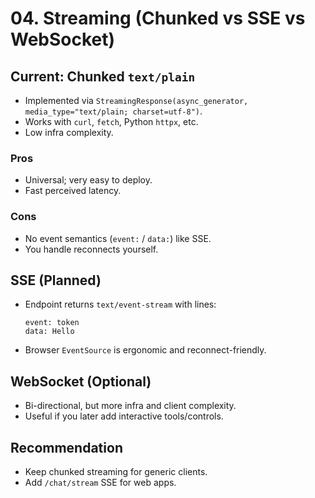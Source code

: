 # 04. Streaming (Chunked vs SSE vs WebSocket)

## Current: Chunked `text/plain`
- Implemented via `StreamingResponse(async_generator, media_type="text/plain; charset=utf-8")`.
- Works with `curl`, `fetch`, Python `httpx`, etc.
- Low infra complexity.

### Pros
- Universal; very easy to deploy.
- Fast perceived latency.

### Cons
- No event semantics (`event:` / `data:`) like SSE.
- You handle reconnects yourself.

## SSE (Planned)
- Endpoint returns `text/event-stream` with lines:
  ```
  event: token
  data: Hello

  ```
- Browser `EventSource` is ergonomic and reconnect-friendly.

## WebSocket (Optional)
- Bi-directional, but more infra and client complexity.
- Useful if you later add interactive tools/controls.

## Recommendation
- Keep chunked streaming for generic clients.
- Add `/chat/stream` SSE for web apps.
